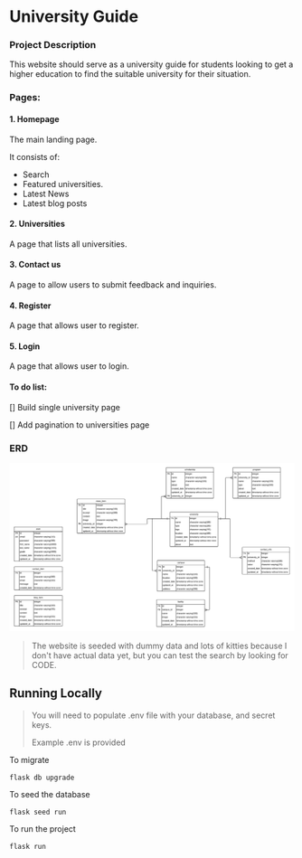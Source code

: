 University Guide
===
### Project Description
This website should serve as a university guide for students looking to get a higher education to find the suitable university for their situation.

### Pages:
#### 1. Homepage
The main landing page.

It consists of:
- Search
- Featured universities.
- Latest News
- Latest blog posts

#### 2. Universities
A page that lists all universities.

#### 3. Contact us
A page to allow users to submit feedback and inquiries.

#### 4. Register
A page that allows user to register.

#### 5. Login
A page that allows user to login.

#### To do list:
[] Build single university page 

[] Add pagination to universities page

### ERD
![ERD diagram](d8ij9vvh0jintk.png)

> The website is seeded with dummy data and lots of kitties because I don't have actual data yet, but you can test the search by looking for CODE.

## Running Locally
> You will need to populate .env file with your database, and secret keys.
> 
> Example .env is provided 

To migrate 
```shell
flask db upgrade
```

To seed the database 
```shell
flask seed run
```

To run the project
```shell
flask run
```
